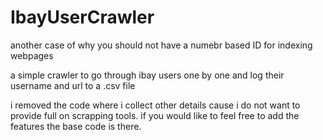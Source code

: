 # IbayUserCrawler
another case of why you should not have a numebr based ID for indexing webpages

a simple crawler to go through ibay users one by one and log their username and url to a .csv file

i removed the code where i collect other details cause i do not want to provide full on
scrapping tools. if you would like to feel free to add the features the base code is there.